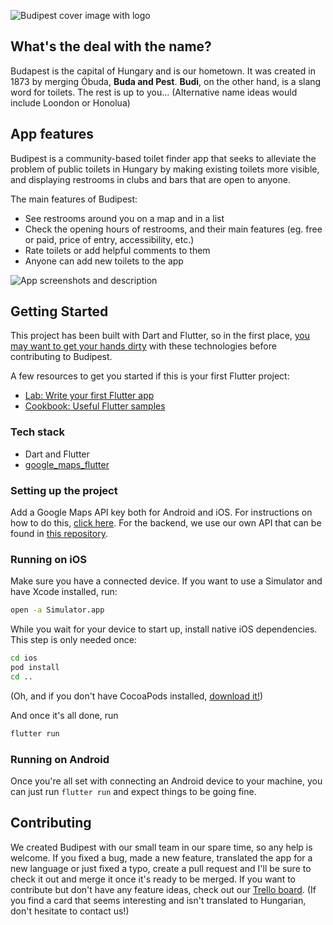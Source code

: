 ![Budipest cover image with logo](https://github.com/dnlgrgly/budipest-mobile/blob/main/github_assets/cover.jpeg?raw=true)

## What's the deal with the name?

Budapest is the capital of Hungary and is our hometown. It was created in 1873 by merging Óbuda, **Buda and Pest**. **Budi**, on the other hand, is a slang word for toilets. The rest is up to you... (Alternative name ideas would include Loondon or Honolua)

## App features
Budipest is a community-based toilet finder app that seeks to alleviate the problem of public toilets in Hungary by making existing toilets more visible, and displaying restrooms in clubs and bars that are open to anyone.

The main features of Budipest:
- See restrooms around you on a map and in a list
- Check the opening hours of restrooms, and their main features (eg. free or paid, price of entry, accessibility, etc.)
- Rate toilets or add helpful comments to them
- Anyone can add new toilets to the app

![App screenshots and description](https://github.com/dnlgrgly/budipest-mobile/blob/main/github_assets/features.png?raw=true)

## Getting Started

This project has been built with Dart and Flutter, so in the first place, [you may want to get your hands dirty](https://flutter.dev/docs/get-started) with these technologies before contributing to Budipest.

A few resources to get you started if this is your first Flutter project:

- [Lab: Write your first Flutter app](https://flutter.dev/docs/get-started/codelab)
- [Cookbook: Useful Flutter samples](https://flutter.dev/docs/cookbook)

### Tech stack
- Dart and Flutter
- [google_maps_flutter](https://pub.dev/packages/google_maps_flutter)

### Setting up the project

Add a Google Maps API key both for Android and iOS. For instructions on how to do this, [click here](https://stackoverflow.com/a/59834585).
For the backend, we use our own API that can be found in [this repository](https://github.com/dnlgrgly/budipest-api).

### Running on iOS

Make sure you have a connected device. If you want to use a Simulator and have Xcode installed, run:

```bash
open -a Simulator.app
```

While you wait for your device to start up, install native iOS dependencies. This step is only needed once:

```bash
cd ios
pod install
cd ..
```

(Oh, and if you don't have CocoaPods installed, [download it!](https://cocoapods.org/))

And once it's all done, run

```bash
flutter run
```

### Running on Android

Once you're all set with connecting an Android device to your machine, you can just run `flutter run` and expect things to be going fine.

## Contributing

We created Budipest with our small team in our spare time, so any help is welcome. If you fixed a bug, made a new feature, translated the app for a new language or just fixed a typo, create a pull request and I'll be sure to check it out and merge it once it's ready to be merged.
If you want to contribute but don't have any feature ideas, check out our [Trello board](https://trello.com/b/EZNASMNg/budipest). (If you find a card that seems interesting and isn't translated to Hungarian, don't hesitate to contact us!)

